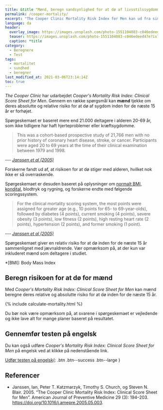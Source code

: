```yaml
---
title: &title "Mænd, beregn sandsynlighed for at dø af livsstilssygdomme"
permalink: /cooper-mortality/
excerpt: "The Cooper Clinic Mortality Risk Index for Men kan ud fra simple parametre beregne mænds relative og absolutte risiko for at dø af livsstilssygdomme inden for 15 år."
language: da
header:
  overlay_image: https://images.unsplash.com/photo-1551104083-c046edeed47e?ixlib=rb-1.2.1&ixid=MnwxMjA3fDB8MHxwaG90by1wYWdlfHx8fGVufDB8fHx8&auto=format&fit=crop&w=1900&q=5
  teaser: https://images.unsplash.com/photo-1551104083-c046edeed47e?ixlib=rb-1.2.1&ixid=MnwxMjA3fDB8MHxwaG90by1wYWdlfHx8fGVufDB8fHx8&auto=format&fit=crop&w=400&q=5
  caption: *title
category:
  - Beregnere
  - Test
tags:
  - mortalitet
  - sundhed
  - beregner
last_modified_at: 2021-03-06T23:14:14Z
toc: true
---
```


_The Cooper Clinic_ har udarbejdet _Cooper's Mortality Risk Index: Clinical Score Sheet for Men_. Gennem en række spørgsmål kan **mænd** tjekke om deres absolutte og relative risiko for at dø af sygdom inden for de næste 15 år er forhøjet.

Spørgeskemaet er baseret mere end 21.000 deltagere i alderen 20-69 år, som ikke tidligere har haft hjerteproblemer eller kræftsygdomme.

> This was a cohort-based prospective study of 21,766 men with no prior history of coronary heart disease, stroke, or cancer. Participants were aged 20 to 69 years at the time of their clinical examination between 1979 and 1998.

--- <cite>[Janssen et al (2005)](https://pubmed.ncbi.nlm.nih.gov/16168868/)</cite>

Forskerne fandt ud af, at risikoen for at dø stiger med alderen, hvilket nok ikke er så overraskende. 

Spørgeskemaet er desuden baseret på oplysninger om [normalt BMI](/bmi/), [kondital](/kondital/), blodtryk og rygning, og forskerne endte med følgende scoringssystem.

> For the clinical mortality scoring system, the most points were assigned for greater age (e.g., 10 points for 65- to 69-year-olds), followed by diabetes (4 points), current smoking (4 points), severe obesity (3 points), low fitness (2 points), high resting heart rate (2 points), hypertension (2 points), and former smoking (1 point).

--- <cite>[Janssen et al (2005)](https://pubmed.ncbi.nlm.nih.gov/16168868/)</cite>

Spørgeskemaet giver en relativ risiko for at dø inden for de næste 15 år sammenlignet med jævnaldrende. Vær opmærksom på, at der kun var inkluderet mænd som deltagere i studiet.

*[BMI]: Body Mass Index

## Beregn risikoen for at dø for mænd

Med _Cooper's Mortality Risk Index: Clinical Score Sheet for Men_ kan mænd beregne deres relative og absolutte risiko for at dø inden for de næste 15 år.

{% include calculate-mortality.html %}

Du bør nok være opmærksom på, at svarene i spørgeskemaet er vejledende og ikke lave alt for mange planer baseret på resultatet.

## Gennemfør testen på engelsk

Du kan også udføre _Cooper's Mortality Risk Index: Clinical Score Sheet for Men_ på engelsk ved at klikke på nedenstående link.

[Udfør testen på engelsk](http://www.health-calc.com/health/9-mortality-risk){: .btn .btn--success .btn--large }

## Referencer

- Janssen, Ian, Peter T. Katzmarzyk, Timothy S. Church, og Steven N. Blair. 2005. “The Cooper Clinic Mortality Risk Index: Clinical Score Sheet for Men”. American Journal of Preventive Medicine 29 (3): 194–203. <https://doi.org/10.1016/j.amepre.2005.05.003>.
